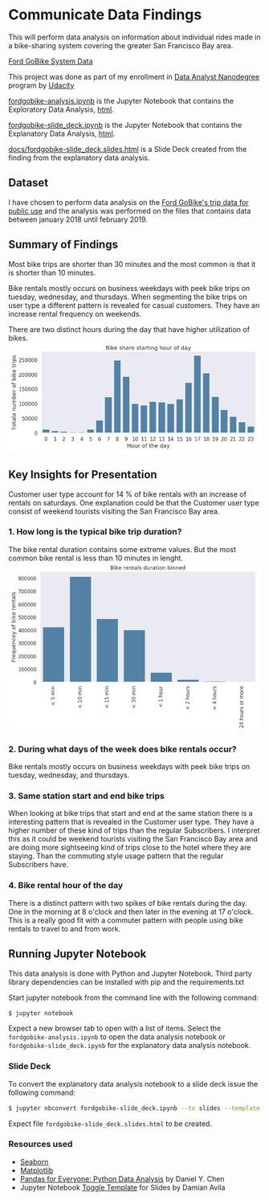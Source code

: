 # Communicate Data Findings

This will perform data analysis on information about individual rides made in a bike-sharing system covering the greater San Francisco Bay area.

[Ford GoBike System Data](https://www.google.com/url?q=https://www.fordgobike.com/system-data&sa=D&ust=1554231885608000)

This project was done as part of my enrollment in [Data Analyst Nanodegree](https://udacity.com/course/data-analyst-nanodegree--nd002) program by [Udacity](https://udacity.com/)

[fordgobike-analysis.ipynb](fordgobike-analysis.ipynb) is the Jupyter Notebook that contains the Exploratory Data Analysis, [html](https://marcusholmgren.github.io/bikeshare-analysis/fordgobike-analysis.html).

[fordgobike-slide_deck.ipynb](fordgobike-slide_deck.ipynb) is the Jupyter Notebook that contains the Explanatory Data Analysis, [html](https://marcusholmgren.github.io/bikeshare-analysis/fordgobike-slide_deck.html).

[docs/fordgobike-slide_deck.slides.html](https://marcusholmgren.github.io/bikeshare-analysis/fordgobike-slide_deck.slides.html#/) is a Slide Deck created from the finding from the explanatory data analysis.

## Dataset

I have chosen to perform data analysis on the [Ford GoBike's trip data for public use](https://www.fordgobike.com/system-data) 
and the analysis was performed on the files that contains data between january  2018 until february 2019.

## Summary of Findings

Most bike trips are shorter than 30 minutes and the most common is that it is shorter than 10 minutes.

Bike rentals mostly occurs on business weekdays with peek bike trips on tuesday, wednesday, and thursdays.
When segmenting the bike trips on user type a different pattern is revealed for casual customers. They have an increase rental frequency on weekends.

There are two distinct hours during the day that have higher utilization of bikes.
![Bike rental hour of the day](images/bike_rental_hour_of_day.jpg)

## Key Insights for Presentation

Customer user type account for 14 % of bike rentals with an increase of rentals on saturdays. 
One explanation could be that the Customer user type consist of weekend tourists visiting the San Francisco Bay area.

### 1. How long is the typical bike trip duration?  

The bike rental duration contains some extreme values. But the most common bike rental is less than 10 minutes in lenght.
![Bike rentals duration binned](images/bike_rental_duration.jpg)

### 2. During what days of the week does bike rentals occur?  

Bike rentals mostly occurs on business weekdays with peek bike trips on tuesday, wednesday, and thursdays.


### 3. Same station start and end bike trips

When looking at bike trips that start and end at the same station there is a interesting pattern that is revealed in the Customer user type.
They have a higher number of these kind of trips than the regular Subscribers.
I interpret this as it could be weekend tourists visiting the San Francisco Bay area and are doing more sightseeing kind of trips close to the hotel where they are staying.
Than the commuting style usage pattern that the regular Subscribers have.

### 4. Bike rental hour of the day

There is a distinct pattern with two spikes of bike rentals during the day.
One in the morning at 8 o'clock and then later in the evening at 17 o'clock.
This is a really good fit with a commuter pattern with people using bike rentals to travel to and from work. 


## Running Jupyter Notebook

This data analysis is done with Python and Jupyter Notebook. Third party library dependencies can be installed with pip and the requirements.txt

Start jupyter notebook from the command line with the following command:

```bash
$ jupyter notebook
```

Expect a new browser tab to open with a list of items.
Select the `fordgobike-analysis.ipynb` to open the data analysis notebook or `fordgobike-slide_deck.ipynb` for the explanatory data analysis notebook.  


### Slide Deck

To convert the explanatory data analysis notebook to a slide deck issue the following command:

```bash
$ jupyter nbconvert fordgobike-slide_deck.ipynb --to slides --template output_toggle.tpl --post serve
```

Expect file `fordgobike-slide_deck.slides.html` to be created.

### Resources used

* [Seaborn](https://seaborn.pydata.org/index.html)
* [Matplotlib](https://matplotlib.org)
* [Pandas for Everyone: Python Data Analysis](http://www.informit.com/store/pandas-for-everyone-python-data-analysis-9780134546933) by Daniel Y. Chen
* Jupyter Notebook [Toggle Template](http://www.damian.oquanta.info/posts/hide-the-input-cells-from-your-ipython-slides.html) for Slides by Damian Avila
